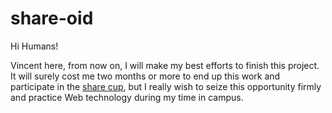 # share-oid

Hi Humans!

Vincent here, from now on, I will make my best efforts to finish this project. It will surely cost me two months or more to end up this work and participate in the [share cup](http://share.escience.gov.cn), but I really wish to seize this opportunity firmly and practice Web technology during my time in campus.
